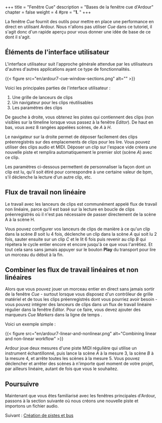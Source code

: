 +++
title = "Fenêtre Cue"
description = "Bases de la fenêtre cue d'Ardour"
chapter = false
weight = 4
#pre = "<b>1. </b>"
+++

La fenêtre _Cue_ fournit des outils pour mettre en place une performance en direct en utilisant Ardour. Nous n'allons pas utiliser _Cue_ dans ce tutoriel, il s'agit donc d'un rapide aperçu pour vous donner une idée de base de ce dont il s'agit.

## Éléments de l'interface utilisateur

L'interface utilisateur suit l'approche générale attendue par les utilisateurs d'autres d'autres applications ayant ce type de fonctionnalités.

{{< figure src="en/ardour7-cue-window-sections.png" alt="" >}}

Voici les principales parties de l'interface utilisateur :

1. Une grille de lanceurs de clips
2. Un navigateur pour les clips réutilisables
3. Les paramètres des clips

De gauche à droite, vous obtenez les pistes qui contiennent des clips (non visibles sur la timeline lorsque vous passez à la fenêtre _Editor_). De haut en bas, vous avez 8 rangées appelées scènes, de _A_ à _H_.

Le navigateur sur la droite permet de déposer facilement des clips préenregistrés sur des emplacements de clips pour les lire. Vous pouvez utiliser des clips audio et MIDI. Déposer un clip sur l'espace vide créera une nouvelle piste et remplira automatiquement le premier slot (scène _A_) avec ce clip.

Les paramètres ci-dessous permettent de personnaliser la façon dont un clip est lu, qu'il soit étiré pour correspondre à une certaine valeur de bpm, s'il déclenche la lecture d'un autre clip, etc.

## Flux de travail non linéaire

Le travail avec les lanceurs de clips est communément appelé flux de travail non linéaire, parce qu'il est basé sur la lecture en boucle de clips préenregistrés où il n'est pas nécessaire de passer directement de la scène A à la scène H.

Vous pouvez configurer vos lanceurs de clips de manière à ce qu'un clip dans la scène _B_ soit lu 4 fois, déclenche un clip dans la scène _A_ qui soit lu 2 fois, sauter ensuite sur un clip _C_ et le lit 6 fois puis revenir au clip _B_ qui répétera le cycle entier encore et encore jusqu'à ce que vous l'arrêtiez. Et tout cela sans sans jamais appuyer sur le bouton **Play** du transport pour lire un morceau du début à la fin.

## Combiner les flux de travail linéaires et non linéaires

Alors que vous pouvez jouer un morceau entier en direct sans jamais sortir de la fenêtre _Cue_ - surtout lorsque vous disposez d'un contrôleur de grille matériel et de tous les clips préenregistrés dont vous pourriez avoir besoin - vous pouvez intégrer des lanceurs de clips dans un flux de travail linéaire régulier dans la fenêtre _Editor_. Pour ce faire, vous devez ajouter des marqueurs _Cue Markers_ dans la ligne de temps .

Voici un exemple simple :

{{< figure src="en/ardour7-linear-and-nonlinear.png" alt="Combining linear and non-linear workflow" >}}

Ardour joue deux mesures d'une piste MIDI régulière qui utilise un instrument échantillonné, puis lance la scène _A_ à la mesure 3, la scène _B_ à la mesure 4, et arrête toutes les scènes à la mesure 5. Vous pouvez déclencher et arrêter des scènes à n'importe quel moment de votre projet, par ailleurs linéaire, autant de fois que vous le souhaitez.

## Poursuivre

Maintenant que vous êtes familiarisé avec les fenêtres principales d'Ardour, passons à la section suivante où nous créons une nouvelle piste et importons un fichier audio.

Suivant : [Création de pistes et bus](../../creating-tracks-and-busses)